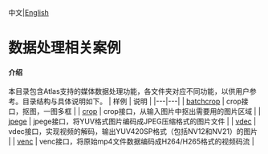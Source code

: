 中文|[English](README.md)

#  数据处理相关案例

#### 介绍
本目录包含Atlas支持的媒体数据处理功能，各文件夹对应不同功能，以供用户参考。目录结构与具体说明如下。
| 样例  | 说明  |
|---|---|
| [batchcrop](./batchcrop)  | crop接口，抠图，一图多框  | 
| [crop](./crop)  | crop接口，从输入图片中抠出需要用的图片区域  | 
| [jpege](./jpege)  | jpege接口，将YUV格式图片编码成JPEG压缩格式的图片文件  |
| [vdec](./vdec)  | vdec接口，实现视频的解码，输出YUV420SP格式（包括NV12和NV21）的图片  | 
| [venc](./venc) | venc接口，将原始mp4文件数据编码成H264/H265格式的视频码流 | 
